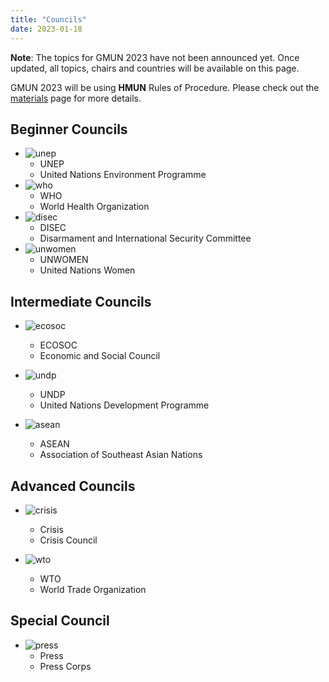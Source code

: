 ```yaml
---
title: "Councils"
date: 2023-01-18
---
```



**Note**: The topics for GMUN 2023 have not been announced yet. Once updated, all topics, chairs and countries will be available on this page.

GMUN 2023 will be using **HMUN** Rules of Procedure. Please check out the [materials](/materials) page for more details.

## Beginner Councils

<div class="councils">

- ![unep](/images/councils/unep.webp)
    - UNEP
    - United Nations Environment Programme
- ![who](/images/councils/who.webp)
    - WHO
    - World Health Organization
- ![disec](/images/councils/disec.webp)
    - DISEC
    - Disarmament and International Security Committee
- ![unwomen](/images/councils/unwomen.webp)
    - UNWOMEN
    - United Nations Women

</div>

## Intermediate Councils

<div class="councils">

- ![ecosoc](/images/councils/ecosoc.webp)
    - ECOSOC
    - Economic and Social Council

- ![undp](/images/councils/undp.webp)
    - UNDP
    - United Nations Development Programme

- ![asean](/images/councils/asean.webp)
    - ASEAN
    - Association of Southeast Asian Nations

</div>

## Advanced Councils

<div class="councils">

- ![crisis](/images/councils/crisis.webp)
    - Crisis
    - Crisis Council

- ![wto](/images/councils/wto.webp)
    - WTO
    - World Trade Organization

</div>

## Special Council

<div class="councils">

- ![press](/images/councils/press.webp)
    - Press
    - Press Corps

</div>
